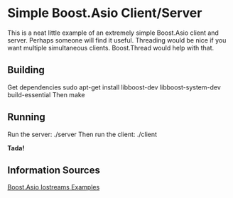 # Simple Boost.Asio Client/Server
This is a neat little example of an extremely simple Boost.Asio client and server.  Perhaps someone will find it useful.  Threading would be nice if you want multiple simultaneous clients.  Boost.Thread would help with that.

## Building
Get dependencies
    sudo apt-get install libboost-dev libboost-system-dev build-essential
Then
    make

## Running
Run the server: ./server
Then run the client: ./client

**Tada!**

## Information Sources
[Boost.Asio Iostreams Examples](http://www.boost.org/doc/libs/1_42_0/doc/html/boost_asio/examples.html#boost_asio.examples.iostreams)
